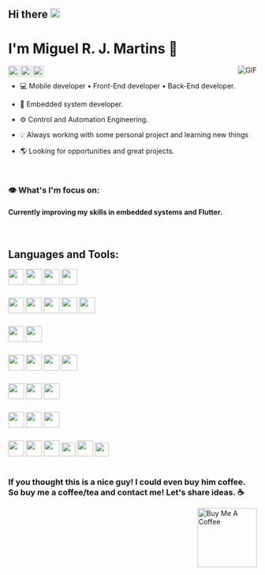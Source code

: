## Hi there <img src="https://raw.githubusercontent.com/iampavangandhi/iampavangandhi/master/gifs/Hi.gif" width="20px">  

#  I'm Miguel R. J. Martins  🤖 

<a  href="https://www.instructables.com/member/MiguelR202/" target="_blank">
<img  align="left"  alt="Ajay's Instructables"  width="22px"  src="https://cdn-icons-png.flaticon.com/512/862/862511.png" />
</a>

<a  href="https://martinsmiguel.super.site" target="_blank">
<img  align="left"  alt="Ajay's Portifolio"  width="22px"  src="https://cdn-icons-png.flaticon.com/512/943/943127.png" />
</a>

<a  href="linkedin.com/in/miguel-r-j-martins-469a06180" target="_blank">
<img  align="left"  alt="Ajay's LinkedIN" width="22px" src="https://raw.githubusercontent.com/peterthehan/peterthehan/master/assets/linkedin.svg" />
</a>


<img  align="right"  alt="GIF"  src="https://media.giphy.com/media/836HiJc7pgzy8iNXCn/giphy.gif" />

<br /> 

- 💻 Mobile developer • Front-End developer • Back-End developer.

- 🦾 Embedded system developer.
	
- ⚙️ Control and Automation Engineering.

- 💡 Always working with some personal project and learning new things

- 🌎 Looking for opportunities and great projects.
<br /> 

### 👁️ What's I'm focus on:
#### Currently improving my skills in embedded systems and Flutter.
<br /> 

## Languages and Tools:
<a  href="#" style="pointer-events: none;  cursor: default;"><img height="32" src="https://img.icons8.com/color/48/000000/c-programming.png"></a>
<a  href="#" style="pointer-events: none;  cursor: default;"><img height="32" src="https://img.icons8.com/color/48/000000/c-plus-plus-logo.png"></a>
<a  href="#" style="pointer-events: none;  cursor: default;"><img height="32" src="https://img.icons8.com/color/48/000000/python--v1.png"></a>
<a  href="#" style="pointer-events: none;  cursor: default;"><img height="32" src="https://img.icons8.com/color/48/000000/dart.png"></a> 
### 
<a  href="#" style="pointer-events: none;  cursor: default;"><img height="32" src="https://img.icons8.com/color/48/000000/html-5--v1.png"></a>
<a  href="#" style="pointer-events: none;  cursor: default;"><img height="32" src="https://img.icons8.com/color/48/000000/css3.png"></a>
<a  href="#" style="pointer-events: none;  cursor: default;"><img height="32" src="https://img.icons8.com/color/48/000000/javascript--v1.png"></a>
<a  href="#" style="pointer-events: none;  cursor: default;"><img height="32" src="https://img.icons8.com/color/48/000000/typescript.png"></a>
<a  href="#" style="pointer-events: none;  cursor: default;"><img height="32" src="https://img.icons8.com/officel/80/000000/php-logo.png"></a>
### 
<a  href="#" style="pointer-events: none;  cursor: default;"><img height="32" src="https://img.icons8.com/color/48/000000/flutter.png"></a>
<a  href="#" style="pointer-events: none;  cursor: default;"><img height="32" src="https://img.icons8.com/color/48/000000/react-native.png"></a> 
###
<a  href="#" style="pointer-events: none;  cursor: default;"><img height="32" src="https://img.icons8.com/fluent/48/000000/laravel.png"></a>
<a  href="#" style="pointer-events: none;  cursor: default;"><img height="32" src="https://img.icons8.com/color/48/000000/mongodb.png"></a>
<a  href="#" style="pointer-events: none;  cursor: default;"><img height="32" src="https://img.icons8.com/color/48/000000/mysql-logo.png"></a>
<a  href="#" style="pointer-events: none;  cursor: default;"><img height="32" src="https://img.icons8.com/color/48/000000/postgreesql.png"></a> 
###
<a  href="#" style="pointer-events: none;  cursor: default;"><img height="32" src="https://img.icons8.com/color/48/000000/nodejs.png"></a>
<a  href="#" style="pointer-events: none;  cursor: default;"><img height="32" src="https://img.icons8.com/color/48/000000/graphql.png"></a>
<a  href="#" style="pointer-events: none;  cursor: default;"><img height="32" src="https://img.icons8.com/color/48/000000/firebase.png"></a> 
###
<a  href="#" style="pointer-events: none;  cursor: default;"><img height="32" src="https://img.icons8.com/color/48/000000/git.png"></a>
<a  href="#" style="pointer-events: none;  cursor: default;"><img height="32" src="https://img.icons8.com/office/80/000000/console.png"></a>
<a  href="#" style="pointer-events: none;  cursor: default;"><img height="32" src="https://img.icons8.com/fluency/48/docker.png"></a>
###
<a  href="#" style="pointer-events: none;  cursor: default;"><img height="32" src="https://img.icons8.com/color/48/000000/arduino.png"></a>
<a  href="#" style="pointer-events: none;  cursor: default;"><img height="32" src="https://img.icons8.com/color/96/000000/autodesk-fusion-360.png"></a>
<a  href="#" style="pointer-events: none;  cursor: default;"><img height="32" src="https://img.icons8.com/color/48/000000/google-sketchup.png"></a>
<a  href="#" style="pointer-events: none;  cursor: default;"><img height="28" src="https://upload.wikimedia.org/wikipedia/en/5/5a/Proteus_Design_Suite_Atom_Logo.png"></a>
<a  href="#" style="pointer-events: none;  cursor: default;"><img height="32" src="https://cdn.sparkfun.com/assets/learn_tutorials/6/1/4/lt_logo.png"></a>
<a  href="#" style="pointer-events: none;  cursor: default;"><img height="28" src="https://lib.usf.edu/dmc/wp-content/uploads/sites/3/2019/01/autodesk-eagle-logo.png"></a>

#

### If you thought this is a nice guy! I could even buy him coffee. So buy me a coffee/tea and contact me! Let's share ideas. ☕ 

<a href="https://www.buymeacoffee.com/martinsmiguel" target="_blank"><img align="right" src="https://cdn.buymeacoffee.com/buttons/v2/default-red.png" alt="Buy Me A Coffee" width="120" ></a>
<br /> 
